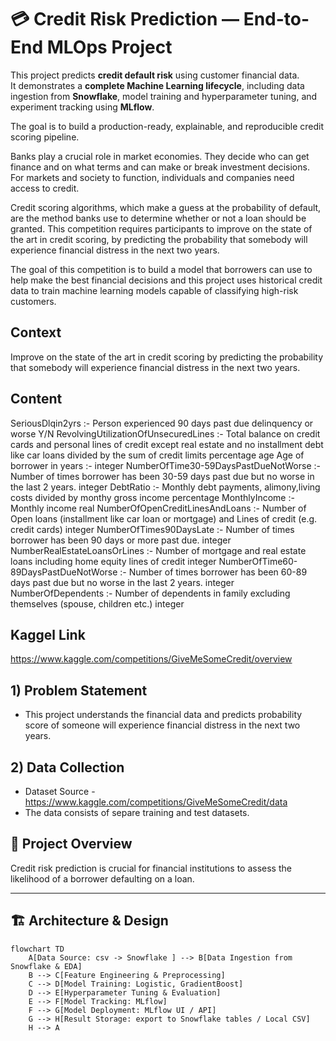 # 💳 Credit Risk Prediction — End-to-End MLOps Project

This project predicts **credit default risk** using customer financial data.  
It demonstrates a **complete Machine Learning lifecycle**, including data ingestion from **Snowflake**, model training and hyperparameter tuning, and experiment tracking using **MLflow**.  

The goal is to build a production-ready, explainable, and reproducible credit scoring pipeline.

Banks play a crucial role in market economies. They decide who can get finance and on what terms and can make or break investment decisions. For markets and society to function, individuals and companies need access to credit. 

Credit scoring algorithms, which make a guess at the probability of default, are the method banks use to determine whether or not a loan should be granted. This competition requires participants to improve on the state of the art in credit scoring, by predicting the probability that somebody will experience financial distress in the next two years.

The goal of this competition is to build a model that borrowers can use to help make the best financial decisions and this project uses historical credit data to train machine learning models capable of classifying high-risk customers.


## Context
Improve on the state of the art in credit scoring by predicting the probability that somebody will experience financial distress in the next two years.

## Content
SeriousDlqin2yrs	:- Person experienced 90 days past due delinquency or worse 	Y/N
RevolvingUtilizationOfUnsecuredLines	:- Total balance on credit cards and personal lines of credit except real estate and no installment debt like car loans divided by the sum of credit limits	percentage
age	Age of borrower in years	:- integer
NumberOfTime30-59DaysPastDueNotWorse	:- Number of times borrower has been 30-59 days past due but no worse in the last 2 years.	integer
DebtRatio	:- Monthly debt payments, alimony,living costs divided by monthy gross income	percentage
MonthlyIncome	:- Monthly income	real
NumberOfOpenCreditLinesAndLoans	:- Number of Open loans (installment like car loan or mortgage) and Lines of credit (e.g. credit cards)	integer
NumberOfTimes90DaysLate	:- Number of times borrower has been 90 days or more past due.	integer
NumberRealEstateLoansOrLines	:- Number of mortgage and real estate loans including home equity lines of credit	integer
NumberOfTime60-89DaysPastDueNotWorse	:- Number of times borrower has been 60-89 days past due but no worse in the last 2 years.	integer
NumberOfDependents	:- Number of dependents in family excluding themselves (spouse, children etc.)	integer


## Kaggel Link
https://www.kaggle.com/competitions/GiveMeSomeCredit/overview


## 1) Problem Statement

- This project understands the financial data and predicts probability score of someone will experience financial distress in the next two years.


## 2) Data Collection
- Dataset Source - https://www.kaggle.com/competitions/GiveMeSomeCredit/data
- The data consists of separe training and test datasets.



## 🧠 Project Overview

Credit risk prediction is crucial for financial institutions to assess the likelihood of a borrower defaulting on a loan.  

---

## 🏗️ Architecture & Design

```mermaid
flowchart TD
    A[Data Source: csv -> Snowflake ] --> B[Data Ingestion from Snowflake & EDA]
    B --> C[Feature Engineering & Preprocessing]
    C --> D[Model Training: Logistic, GradientBoost]
    D --> E[Hyperparameter Tuning & Evaluation]
    E --> F[Model Tracking: MLflow]
    F --> G[Model Deployment: MLflow UI / API]
    G --> H[Result Storage: export to Snowflake tables / Local CSV]
    H --> A
